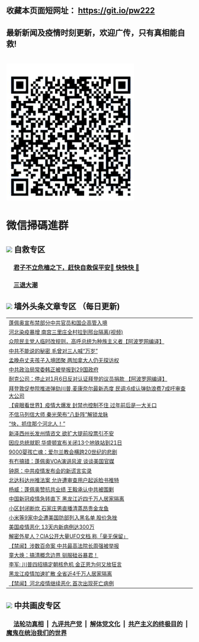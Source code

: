 ## 收藏本页面短网址： https://git.io/pw222
## 最新新闻及疫情时刻更新，欢迎广传，只有真相能自救! 

# <img src="https://github.com/pwgy/pic/blob/master/T101-1.JPG"> 
# 微信掃碼進群

## <img src="https://img.icons8.com/cute-clipart/2x/circled-right.png">  自救专区

 ### &nbsp;&nbsp;&nbsp;&nbsp; [君子不立危樯之下，赶快自救保平安🍎 快快快 📩](https://github.com/pwgy/td/blob/master/README.md)
 
 ### &nbsp;&nbsp;&nbsp;&nbsp; [三退大潮](https://is.gd/fCPoKo) 
 
## <img src="https://img.icons8.com/cute-clipart/2x/circled-right.png"> 墙外头条文章专区 （每日更新)

<Table>
<tr><td colspan="2" align="left"><a href="https://oxqipybb.xhuyd.press/?name=c1267029&key=encdeuyadochlaxz&from=pw2">蓬佩奥宣布禁部分中共官员和国企高管入境</a></td></tr>
<tr><td colspan="2" align="left"><a href="https://oxqipybb.xhuyd.press/?name=c1267030&key=encdeuyadochlaxz&from=pw2">河北染疫暴增 南宫三里庄全村拉到邢台隔离(视频)</a></td></tr>
<tr><td colspan="2" align="left"><a href="https://oxqipybb.xhuyd.press/?name=c1267023&key=encdeuyadochlaxz&from=pw2">众院民主党人临时改规则，高呼总统为种族主义者【阿波罗网编译】</a></td></tr>
<tr><td colspan="2" align="left"><a href="https://oxqipybb.xhuyd.press/?name=c1267049&key=encdeuyadochlaxz&from=pw2">中共不能说的秘密 毛曾对三人喊“万岁”</a></td></tr>
<tr><td colspan="2" align="left"><a href="https://oxqipybb.xhuyd.press/?name=c1267025&key=encdeuyadochlaxz&from=pw2">孟晚舟丈夫孩子入境团聚 两加拿大人仍无探访权</a></td></tr>
<tr><td colspan="2" align="left"><a href="https://oxqipybb.xhuyd.press/?name=c1267046&key=encdeuyadochlaxz&from=pw2">中共政治局常委韩正被举报到29国政府</a></td></tr>
<tr><td colspan="2" align="left"><a href="https://oxqipybb.xhuyd.press/?name=c1266964&key=encdeuyadochlaxz&from=pw2">耐克公司：停止对1月6日反对认证拜登的议员捐款 【阿波罗网编译】</a></td></tr>
<tr><td colspan="2" align="left"><a href="https://oxqipybb.xhuyd.press/?name=c1267035&key=encdeuyadochlaxz&from=pw2">拜登敦促参院推进弹劾川普,麦康奈尔最新态度 民调:6成认弹劾浪费7成吁审查大公司</a></td></tr>
<tr><td colspan="2" align="left"><a href="https://oxqipybb.xhuyd.press/?name=c1267016&key=encdeuyadochlaxz&from=pw2">【睿眼看世界】疫情大爆发 封禁也控制不住 过年前后是一大关口</a></td></tr>
<tr><td colspan="2" align="left"><a href="https://oxqipybb.xhuyd.press/?name=c1267036&key=encdeuyadochlaxz&from=pw2">不信马列信大师 秦光荣布“八卦阵”解锁龙脉</a></td></tr>
<tr><td colspan="2" align="left"><a href="https://oxqipybb.xhuyd.press/?name=c1267047&key=encdeuyadochlaxz&from=pw2">“快，抓住那个河北人！”</a></td></tr>
<tr><td colspan="2" align="left"><a href="https://oxqipybb.xhuyd.press/?name=c1267038&key=encdeuyadochlaxz&from=pw2">新泽西州长发州情咨文 欲扩大提前投票引不安</a></td></tr>
<tr><td colspan="2" align="left"><a href="https://oxqipybb.xhuyd.press/?name=c1267021&key=encdeuyadochlaxz&from=pw2">因应总统就职 华盛顿宣布关闭13个地铁站到21日</a></td></tr>
<tr><td colspan="2" align="left"><a href="https://oxqipybb.xhuyd.press/?name=c1267050&key=encdeuyadochlaxz&from=pw2">9000婴孩亡魂：爱尔兰教会横跨20世纪的悲剧</a></td></tr>
<tr><td colspan="2" align="left"><a href="https://oxqipybb.xhuyd.press/?name=c1267026&key=encdeuyadochlaxz&from=pw2">有冇搞错：蓬佩奥VOA演讲风波 谈谈美国官媒</a></td></tr>
<tr><td colspan="2" align="left"><a href="https://oxqipybb.xhuyd.press/?name=c1266955&key=encdeuyadochlaxz&from=pw2">钟原：中共疫情发布会的新谎言实录</a></td></tr>
<tr><td colspan="2" align="left"><a href="https://oxqipybb.xhuyd.press/?name=c1267037&key=encdeuyadochlaxz&from=pw2">北达科达州推法案 允许遭审查用户起诉脸书推特</a></td></tr>
<tr><td colspan="2" align="left"><a href="https://oxqipybb.xhuyd.press/?name=c1267045&key=encdeuyadochlaxz&from=pw2">杨威：蓬佩奥赞抗共业绩 王毅承认中共被围剿</a></td></tr>
<tr><td colspan="2" align="left"><a href="https://oxqipybb.xhuyd.press/?name=c1266921&key=encdeuyadochlaxz&from=pw2">中国新冠疫情急转直下 黑龙江近四千万人居家隔离</a></td></tr>
<tr><td colspan="2" align="left"><a href="https://oxqipybb.xhuyd.press/?name=c1267059&key=encdeuyadochlaxz&from=pw2">小区封闭断炊 石家庄男直播清蒸昂贵金龙鱼</a></td></tr>
<tr><td colspan="2" align="left"><a href="https://oxqipybb.xhuyd.press/?name=c1267039&key=encdeuyadochlaxz&from=pw2">小米等9家中企遭美国防部列入黑名单 股价急挫</a></td></tr>
<tr><td colspan="2" align="left"><a href="https://oxqipybb.xhuyd.press/?name=c1267024&key=encdeuyadochlaxz&from=pw2">美国疫情恶化 13天内新病例达300万</a></td></tr>
<tr><td colspan="2" align="left"><a href="https://oxqipybb.xhuyd.press/?name=c1266963&key=encdeuyadochlaxz&from=pw2">解密外星人？CIA公开大量UFO文档 称「毫无保留」</a></td></tr>
<tr><td colspan="2" align="left"><a href="https://oxqipybb.xhuyd.press/?name=c1266916&key=encdeuyadochlaxz&from=pw2">【禁闻】涉数百命案 中共最高法院长周强被举报</a></td></tr>
<tr><td colspan="2" align="left"><a href="https://oxqipybb.xhuyd.press/?name=c1267051&key=encdeuyadochlaxz&from=pw2">童大焕：搞清概念边界 驯服硅谷暴君！</a></td></tr>
<tr><td colspan="2" align="left"><a href="https://oxqipybb.xhuyd.press/?name=c1267048&key=encdeuyadochlaxz&from=pw2">李军: 川普四招搞定朝核危机 金正恩为何又放狂言</a></td></tr>
<tr><td colspan="2" align="left"><a href="https://oxqipybb.xhuyd.press/?name=c1266972&key=encdeuyadochlaxz&from=pw2">黑龙江疫情加速扩散 全省近4千万人居家隔离</a></td></tr>
<tr><td colspan="2" align="left"><a href="https://oxqipybb.xhuyd.press/?name=c1266915&key=encdeuyadochlaxz&from=pw2">【禁闻】河北疫情继续恶化 首次出现死亡病例</a></td></tr>

 </Table>

## <img src="https://img.icons8.com/cute-clipart/2x/circled-right.png"> 中共画皮专区


 ### &nbsp;&nbsp;&nbsp;&nbsp; [法轮功真相](https://github.com/begood0513/basic/blob/master/README.md) &nbsp;|&nbsp; [九评共产党](https://github.com/begood0513/9ping.md/blob/master/README.md) &nbsp;|&nbsp; [解体党文化](https://github.com/begood0513/jtdwh.md/blob/master/README.md)   &nbsp;|&nbsp; [共产主义的终极目的](https://github.com/begood0513/gczydzjmd.md/blob/master/README.md) &nbsp;|&nbsp; [魔鬼在统治我们的世界](https://github.com/begood0513/gczydzjmd.md/blob/master/README.md) 

